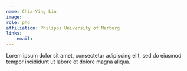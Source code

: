 ```yaml
---
name: Chia-Ying Lin
image: 
role: phd
affiliation: Philipps University of Marburg
links:
    email: 
---
```


Lorem ipsum dolor sit amet, consectetur adipiscing elit, sed do eiusmod tempor incididunt ut labore et dolore magna aliqua.
